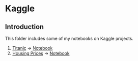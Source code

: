 # Kaggle

## Introduction
This folder includes some of my notebooks on Kaggle projects.

1. [Titanic](https://www.kaggle.com/c/titanic/overview) -> [Notebook](https://github.com/wangzqi/Kaggle/blob/master/titanic_notebook_v04.ipynb)
2. [Housing Prices](https://www.kaggle.com/c/home-data-for-ml-course) -> [Notebook](https://github.com/wangzqi/Kaggle/blob/master/Housing_Prices_Sub1.ipynb)
